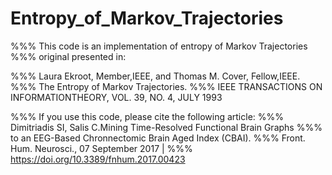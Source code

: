 # Entropy_of_Markov_Trajectories



%%% This code is an implementation of entropy of Markov Trajectories
%%% original presented in:

%%% Laura Ekroot, Member,IEEE, and Thomas M. Cover, Fellow,IEEE.
%%% The Entropy of Markov Trajectories.
%%% IEEE TRANSACTIONS ON INFORMATIONTHEORY, VOL. 39, NO. 4, JULY 1993


%%% If you use this code, please cite the following article:
%%% Dimitriadis SI, Salis C.Mining Time-Resolved Functional Brain Graphs
%%%  to an EEG-Based Chronnectomic Brain Aged Index (CBAI).
%%% Front. Hum. Neurosci., 07 September 2017 | 
%%% https://doi.org/10.3389/fnhum.2017.00423
